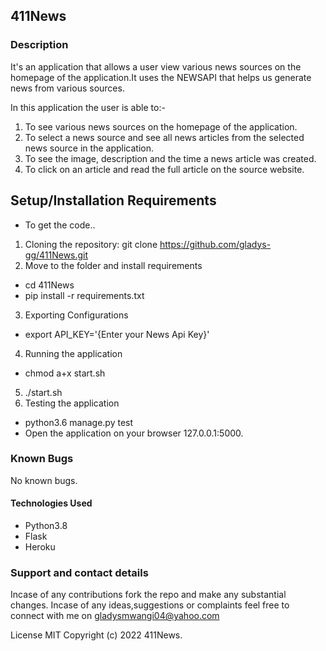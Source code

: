 ## 411News
### Description
It's an application that allows a user view various news sources on the homepage of the application.It uses the NEWSAPI that helps us generate news from various sources.

In this application the user is able to:-
1. To see various news sources on the homepage of the application.
2. To select a news source and see all news articles from the selected news source in the application.
3. To see the image, description and the time a news article was created.
4. To click on an article and read the full article on the source website.


## Setup/Installation Requirements
* To get the code..

1. Cloning the repository:
git clone https://github.com/gladys-gg/411News.git
2. Move to the folder and install requirements
* cd 411News
* pip install -r requirements.txt
3. Exporting Configurations
* export API_KEY='{Enter your News Api Key}'
4. Running the application
* chmod a+x start.sh

5.  ./start.sh
6. Testing the application
* python3.6 manage.py test
* Open the application on your browser 127.0.0.1:5000.

### Known Bugs
No known bugs.

#### Technologies Used
* Python3.8
* Flask
* Heroku  


### Support and contact details
Incase of any contributions fork the repo and make any substantial changes. Incase of any ideas,suggestions or complaints feel free to connect with me on gladysmwangi04@yahoo.com

License
MIT Copyright (c) 2022 411News.

